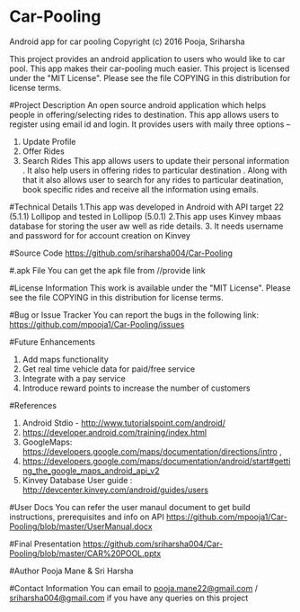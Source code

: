 # Car-Pooling
Android app for car pooling
Copyright (c) 2016 Pooja, Sriharsha 

This project provides an android application to users who would like to car pool. This app makes their car-pooling much easier. 
This project is licensed under the "MIT License". Please see the file COPYING in this distribution for license terms.

#Project Description
An open source android application which helps people in offering/selecting  rides to destination.
This app allows users to register using email id and login. 
It provides users with maily three options –
1.	Update Profile
2.	Offer Rides
3.	Search Rides
This app allows users to update their personal information . It also help users in offering rides to particular destination . Along with that it also allows user to search for any rides to particular deatination, book specific rides and receive all the information using emails. 

#Technical Details
1.This app was developed in Android with API target 22 (5.1.1) Lollipop and tested in Lollipop (5.0.1) 
2.This app uses Kinvey mbaas database for storing the user aw well as ride details. 3. It needs username and password for for account creation on Kinvey

#Source Code
https://github.com/sriharsha004/Car-Pooling

#.apk File
You can get the apk file from //provide link

#License Information
This work is available under the "MIT License". Please see the file COPYING in this distribution for license terms.

#Bug or Issue Tracker
You can report the bugs in the following link: https://github.com/mpooja1/Car-Pooling/issues

#Future Enhancements
1.	Add maps functionality
2.	Get real time vehicle data for paid/free service
3.	Integrate with a pay service
4.	Introduce reward points to increase the number of customers

#References
1.	Android Stdio - http://www.tutorialspoint.com/android/
2.	https://developer.android.com/training/index.html
3.	GoogleMaps: https://developers.google.com/maps/documentation/directions/intro ,
4.  https://developers.google.com/maps/documentation/android/start#getting_the_google_maps_android_api_v2
4.	Kinvey Database User guide : http://devcenter.kinvey.com/android/guides/users

#User Docs
You can refer the user manaul document to get build instructions, prerequisites and info on API
https://github.com/mpooja1/Car-Pooling/blob/master/UserManual.docx

#Final Presentation
https://github.com/sriharsha004/Car-Pooling/blob/master/CAR%20POOL.pptx

#Author
Pooja Mane & Sri Harsha

#Contact Information
You can email to pooja.mane22@gmail.com / sriharsha004@gmail.com  if you have any queries on this project
